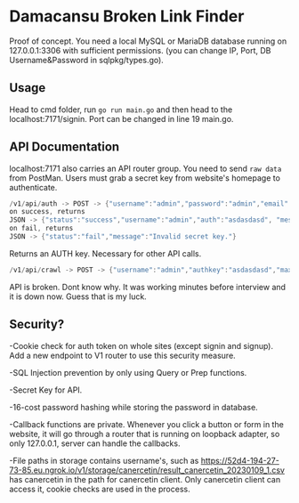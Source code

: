 # Damacansu Broken Link Finder

Proof of concept. You need a local MySQL or MariaDB database running on 127.0.0.1:3306 with sufficient permissions. (you can change IP, Port, DB Username&Password in
sqlpkg/types.go).

## Usage

Head to cmd folder, run
``
go run main.go
``
and then head to the localhost:7171/signin. Port can be changed in line 19 main.go.

## API Documentation

localhost:7171 also carries an API router group. You need to send ``raw data`` from PostMan.
Users must grab a secret key from website's homepage to authenticate.
````go
/v1/api/auth -> POST -> {"username":"admin","password":"admin","email":"cartcurt@gmail.com","secretkey":"topsecret"}
on success, returns
JSON -> {"status":"success","username":"admin","auth":"asdasdasd", "message":  "Successfully authenticated, please use the token for future requests."}
on fail, returns
JSON -> {"status":"fail","message":"Invalid secret key."}
````
Returns an AUTH key. Necessary for other API calls.
````go
/v1/api/crawl -> POST -> {"username":"admin","authkey":"asdasdasd","maxdepth":"2","mainlink":"https://www.google.com"}
````
API is broken. Dont know why. It was working minutes before interview and it is down now. Guess that is my luck.

## Security?  
-Cookie check for auth token on whole sites (except signin and signup). Add a new endpoint to V1 router to use this security measure.

-SQL Injection prevention by only using Query or Prep functions.

-Secret Key for API.

-16-cost password hashing while storing the password in database.

-Callback functions are private. Whenever you click a button or form in the website, it will go through a router that is running on loopback adapter, so only 127.0.0.1, server can handle the callbacks.

-File paths in storage contains username's, such as https://52d4-194-27-73-85.eu.ngrok.io/v1/storage/canercetin/result_canercetin_20230109_1.csv has canercetin in the path for canercetin client. Only canercetin client can access it, cookie checks are used in the process.


